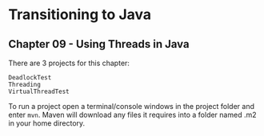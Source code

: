 # Transitioning to Java
## Chapter 09 - Using Threads in Java

There are 3 projects for this chapter:

    DeadlockTest
	Threading
	VirtualThreadTest
	
To run a project open a terminal/console windows in the project folder and enter `mvn`. Maven will download any files it requires into a folder named .m2 in your home directory.

